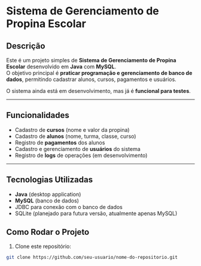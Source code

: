 # Sistema de Gerenciamento de Propina Escolar

## Descrição

Este é um projeto simples de **Sistema de Gerenciamento de Propina Escolar** desenvolvido em **Java** com **MySQL**.  
O objetivo principal é **praticar programação e gerenciamento de banco de dados**, permitindo cadastrar alunos, cursos, pagamentos e usuários.

O sistema ainda está em desenvolvimento, mas já é **funcional para testes**.

---

## Funcionalidades

- Cadastro de **cursos** (nome e valor da propina)
- Cadastro de **alunos** (nome, turma, classe, curso)
- Registro de **pagamentos** dos alunos
- Cadastro e gerenciamento de **usuários** do sistema
- Registro de **logs** de operações (em desenvolvimento)

---

## Tecnologias Utilizadas

- **Java** (desktop application)
- **MySQL** (banco de dados)
- JDBC para conexão com o banco de dados
- SQLite (planejado para futura versão, atualmente apenas MySQL)


## Como Rodar o Projeto

1. Clone este repositório:

```bash
git clone https://github.com/seu-usuario/nome-do-repositorio.git
